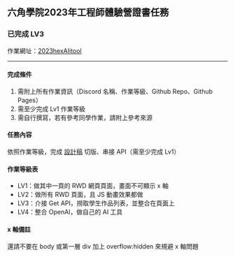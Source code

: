 
## 六角學院2023年工程師體驗營證書任務
### 已完成 LV3
作業網址：[2023hexAIitool](https://chenkuanhua.github.io/2023hexAItool/)


---
#### 完成條件
1. 需附上所有作業資訊（Discord 名稱、作業等級、Github Repo、Github Pages）
2. 需至少完成 Lv1 作業等級
3. 需自行撰寫，若有參考同學作業，請附上參考來源

#### 任務內容
依照作業等級，完成 [設計稿](https://www.figma.com/file/Yo8m2rXe3OLqcAWZ3sOck9/%E5%85%AD%E8%A7%92_%E8%BB%9F%E9%AB%94?node-id=39-627&t=IiN6ZGxwXlNEhRew-0) 切版、串接 API（需至少完成 Lv1）

#### 作業等級表
* LV1：做其中一頁的 RWD 網頁頁面，畫面不可顯示 x 軸
* LV2：做所有 RWD 頁面，且 JS 動畫效果都做
* LV3：介接 Get API，撈取學生作品列表，並整合在頁面上
* LV4：整合 OpenAI，做自己的 AI 工具


#### x 軸備註
還請不要在 body 或第一層 div 加上 overflow:hidden 來規避 x 軸問題
